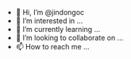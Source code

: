- 👋 Hi, I’m @jindongoc
- 👀 I’m interested in ...
- 🌱 I’m currently learning ...
- 💞️ I’m looking to collaborate on ...
- 📫 How to reach me ...

<!---
jindongoc/jindongoc is a ✨ special ✨ repository because its `README.md` (this file) appears on your GitHub profile.
You can click the Preview link to take a look at your changes.
--->
